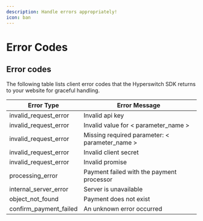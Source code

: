 ```yaml
---
description: Handle errors appropriately!
icon: ban
---
```


# Error Codes

## Error codes

The following table lists client error codes that the Hyperswitch SDK returns to your website for graceful handling.

| Error Type               | Error Message                                   |
| ------------------------ | ----------------------------------------------- |
| invalid\_request\_error  | Invalid api key                                 |
| invalid\_request\_error  | Invalid value for < parameter\_name >           |
| invalid\_request\_error  | Missing required parameter: < parameter\_name > |
| invalid\_request\_error  | Invalid client secret                           |
| invalid\_request\_error  | Invalid promise                                 |
| processing\_error        | Payment failed with the payment processor       |
| internal\_server\_error  | Server is unavailable                           |
| object\_not\_found       | Payment does not exist                          |
| confirm\_payment\_failed | An unknown error occurred                       |
